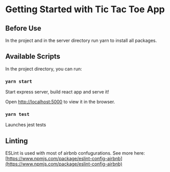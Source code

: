 # Getting Started with Tic Tac Toe App

## Before Use

In the project and in the server directory run yarn to install all packages.

## Available Scripts

In the project directory, you can run:

### `yarn start`

Start express server, build react app and serve it!

Open [http://localhost:5000](http://localhost:5000) to view it in the browser.

### `yarn test`

Launches jest tests

## Linting

ESLint is used with most of airbnb confugurations.
See more here: [https://www.npmjs.com/package/eslint-config-airbnb](https://www.npmjs.com/package/eslint-config-airbnb)
